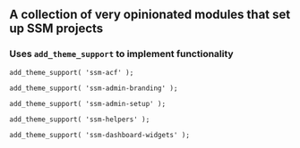 ## A collection of very opinionated modules that set up SSM projects ##

### Uses `add_theme_support` to implement functionality ###

`add_theme_support( 'ssm-acf' );`

`add_theme_support( 'ssm-admin-branding' );`

`add_theme_support( 'ssm-admin-setup' );`

`add_theme_support( 'ssm-helpers' );`

`add_theme_support( 'ssm-dashboard-widgets' );`
